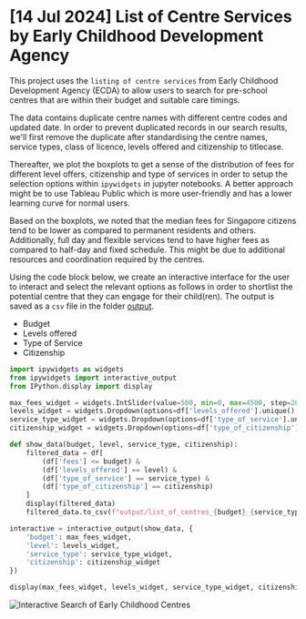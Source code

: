 # [14 Jul 2024] List of Centre Services by Early Childhood Development Agency

This project uses the `listing of centre services` from Early Childhood Development Agency (ECDA) to allow users to search for pre-school centres that are within their budget and suitable care timings. 

The data contains duplicate centre names with different centre codes and updated date. In order to prevent duplicated records in our search results, we'll first remove the duplicate after standardising the centre names, service types, class of licence, levels offered and citizenship to titlecase. 

Thereafter, we plot the boxplots to get a sense of the distribution of fees for different level offers, citizenship and type of services in order to setup the selection options within `ipywidgets` in jupyter notebooks. A better approach might be to use Tableau Public which is more user-friendly and has a lower learning curve for normal users. 

Based on the boxplots, we noted that the median fees for Singapore citizens tend to be lower as compared to permanent residents and others. Additionally, full day and flexible services tend to have higher fees as compared to half-day and fixed schedule. This might be due to additional resources and coordination required by the centres. 

Using the code block below, we create an interactive interface for the user to interact and select the relevant options as follows in order to shortlist the potential centre that they can engage for their child(ren). The output is saved as a `csv` file in the folder [output](/240710/output).
- Budget
- Levels offered 
- Type of Service 
- Citizenship

```python 
import ipywidgets as widgets 
from ipywidgets import interactive_output
from IPython.display import display 

max_fees_widget = widgets.IntSlider(value=500, min=0, max=4500, step=20, description='Max. Budget:', continuous_update=False)
levels_widget = widgets.Dropdown(options=df['levels_offered'].unique(), description='Level:', disabled=False)
service_type_widget = widgets.Dropdown(options=df['type_of_service'].unique(), description='Service Type:', disabled=False)
citizenship_widget = widgets.Dropdown(options=df['type_of_citizenship'].unique(), value='Sc', description='Citizenship:', disabled=False)

def show_data(budget, level, service_type, citizenship): 
    filtered_data = df[
        (df['fees'] <= budget) &
        (df['levels_offered'] == level) &
        (df['type_of_service'] == service_type) & 
        (df['type_of_citizenship'] == citizenship)
    ]
    display(filtered_data)
    filtered_data.to_csv(f"output/list_of_centres_{budget}_{service_type}_{level}.csv", index=False)

interactive = interactive_output(show_data, {
    'budget': max_fees_widget,
    'level': levels_widget,
    'service_type': service_type_widget,
    'citizenship': citizenship_widget
})    

display(max_fees_widget, levels_widget, service_type_widget, citizenship_widget, interactive)
```

![Interactive Search of Early Childhood Centres](img/Screenshot%202024-07-14%20at%207.24.55 PM.png)